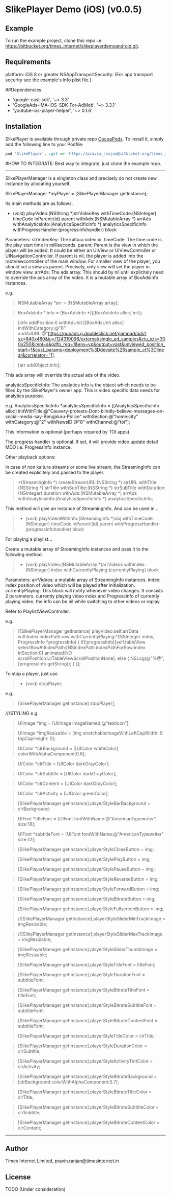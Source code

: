 # SlikePlayer Demo (iOS)  (v0.0.5)

## Example

To run the example project, clone this repo i.e. https://bitbucket.org/times_internet/slikeplayerdemoandroid.git.


## Requirements
platform: iOS 8 or greater
NSAppTransportSecurity: (For app transport security see the example's info plist file.)

##Dependencies:
* 'google-cast-sdk', '~> 3.3'
* 'GoogleAds-IMA-iOS-SDK-For-AdMob', '~> 3.3.1'
* 'youtube-ios-player-helper', '~> 0.1.6'

## Installation

SlikePlayer is available through private repo [CocoaPods](http://cocoapods.org). To install
it, simply add the following line to your Podfile:

```ruby
pod 'SlikePlayer', :git => 'https://pravin_ranjan@bitbucket.org/times_internet/slikeplayer-ios.git', :tag => '0.0.5'
```

#HOW TO INTEGRATE:
Best way to integrate, just clone the example repo.

**************************************
SlikePlayerManager is a singleton class and precisely do not create new instance by allocating yourself.
 
 SlikePlayerManager *myPlayer = [SlikePlayerManager getInstance];
 
 Its main methods are as follows.
 
 - (void) playVideo:(NSString *)strVideoKey withTimeCode:(NSInteger) timeCode inParent:(id) parent withAds:(NSMutableArray *) arrAds withAnalyticsInfo:(AnalyticsSpecificInfo *) analyticsSpecificInfo withProgressHandler:(progressinfohandler) block
 
 Parameters:
 strVideoKey: The kaltura video id.
 timeCode: The time code is the play start time in milliseconds.
 parent: Parent is the view in which the player will be added. It could be either an UIView or UIViewController or UINavigationController. If parent is nil, the player is added
 into the rootviewcontroller of the main window. For smaller view of the player, you should set a view as parent. Precisely, only view will set the player in window view.
 arrAds: The ads array. This should by nil until explicitely need to override the ads array of the video. It is a mutable array of BoxAdsInfo instances.
 
e.g.
 > NSMutableArray *arr = [NSMutableArray array];

 > BoxAdsInfo * info = (BoxAdsInfo *)[[BoxAdsInfo alloc] init];

 > [info addPosition:0 withAdUnit:[[BoxAdsUnit alloc] initWithCategory:@"6" andAdURL:@"https://pubads.g.doubleclick.net/gampad/ads?sz=640x480&iu=/124319096/external/single_ad_samples&ciu_szs=300x250&impl=s&gdfp_req=1&env=vp&output=vast&unviewed_position_start=1&cust_params=deployment%3Ddevsite%26sample_ct%3Dlinear&correlator="]];

 > [arr addObject:info];
 
 This ads array will override the actual ads of the video.
 
 analyticsSpecificInfo: The analytics info is the object which needs to be filled by the SlikePlayer's owner app. This is video specific data needs for analytics purpose.
 
 e.g.
 AnalyticsSpecificInfo *analyticsSpecificInfo = [[AnalyticsSpecificInfo alloc] initWithTitle:@"Cauvery-protests-Dont-blindly-believe-messages-on-social-media-say-Bengaluru-Police" withSection:@"home:city" withCategory:@"2" withNewsID:@"8" withChannel:@"toi"];
 
 This information is optional (perhaps required by TOI apps).
 
 The progress handler is optional. If set, it will provide video update detail MDO i.e. ProgressInfo instance.
 
 
 Other playback options:
 
 In case of non kaltura streams or some live stream, the StreamingInfo can be created explicitely and passed to the player.


 > +(StreamingInfo *) createStreamURL:(NSString *) strURL withTitle:(NSString *) strTitle withSubTitle:(NSString *) strSubTitle withDuration:(NSInteger) duration withAds:(NSMutableArray *) arrAds withAnalyticsInfo:(AnalyticsSpecificInfo *) analyticsSpecificInfo;
 
 This method will give an instance of StreamingInfo.
 And can be used in...

 > - (void) playVideoWithInfo:(StreamingInfo *)obj withTimeCode:(NSInteger) timeCode inParent:(id) parent withProgressHandler:(progressinfohandler) block
 
 
 For playing a playlist...
 
 Create a mutable array of StreamingInfo instances and pass it to the following method.
 
 > - (void) playVideo:(NSMutableArray *)arrVideos withIndex:(NSInteger) index withCurrentlyPlaying:(currentlyPlaying) block

 Parameters:
 arrVideos: a mutable array of StreamingInfo instances.
 index: index position of video which will be played after initialization.
 currentlyPlaying: This block will notify whenever video changes. It consists 2 parameters. currently playing video index and ProgressInfo of currently playing video. the info can be nil while switching to other videos or replay.
 
 Refer to PlaylistViewController.

 e.g.
 > [[SlikePlayerManager getInstance] playVideo:self.arrData withIndex:indexPath.row withCurrentlyPlaying:^(NSInteger index, ProgressInfo *progressInfo) {
 > if(!progressInfo)[self.tableView selectRowAtIndexPath:[NSIndexPath indexPathForRow:index inSection:0] animated:NO scrollPosition:UITableViewScrollPositionNone];
 > else
 > {
 > NSLog(@"%@", [progressInfo getString]);
 > }
 > }];
 
 
 To stop a player, just use.
 
> - (void) stopPlayer;
 
 e.g. 
> [SlikePlayerManager getInstance] stopPlayer];
 
 
 ///STYLING e.g.
 > UIImage *img = [UIImage imageNamed:@"testicon"];

 > UIImage *imgResizable = [img stretchableImageWithLeftCapWidth: 9 topCapHeight: 0];
 > 
 > UIColor *clrBackground = [[UIColor whiteColor] colorWithAlphaComponent:0.6];

 > UIColor *clrTitle = [UIColor darkGrayColor];

 > UIColor *clrSubtitle = [UIColor darkGrayColor];

 > UIColor *clrContent = [UIColor darkGrayColor];

 > UIColor *clrActivity = [UIColor greenColor];
 > 
 > [SlikePlayerManager getInstance].playerStyleBarBackground = clrBackground;

 > UIFont *titleFont = [UIFont fontWithName:@"AmericanTypewriter" size:18];

 > UIFont *subtitleFont = [UIFont fontWithName:@"AmericanTypewriter" size:12];
 > 
 > [SlikePlayerManager getInstance].playerStyleCloseButton = img;

 > [SlikePlayerManager getInstance].playerStylePlayButton = img;

 > [SlikePlayerManager getInstance].playerStylePauseButton = img;

 > [SlikePlayerManager getInstance].playerStyleReverseButton = img;

 > [SlikePlayerManager getInstance].playerStyleForwardButton = img;

 > [SlikePlayerManager getInstance].playerStyleBitrateButton = img;

 > [SlikePlayerManager getInstance].playerStyleFullscreenButton = img;
 > 
 > //[SlikePlayerManager getInstance].playerStyleSliderMinTrackImage = imgResizable;

 > //[SlikePlayerManager getInstance].playerStyleSliderMaxTrackImage = imgResizable;

 > [SlikePlayerManager getInstance].playerStyleSliderThumbImage = imgResizable;
 > 
 > [SlikePlayerManager getInstance].playerStyleTitleFont = titleFont;

 > [SlikePlayerManager getInstance].playerStyleDurationFont = subtitleFont;

 > [SlikePlayerManager getInstance].playerStyleBitrateTitleFont = titleFont;

 > [SlikePlayerManager getInstance].playerStyleBitrateSubtitleFont = subtitleFont;

 > [SlikePlayerManager getInstance].playerStyleBitrateContentFont = subtitleFont;
 > 
 > [SlikePlayerManager getInstance].playerStyleTitleColor = clrTitle;

 > [SlikePlayerManager getInstance].playerStyleDurationColor = clrSubtitle;

 > [SlikePlayerManager getInstance].playerStyleActivityTintColor = clrActivity;

 > [SlikePlayerManager getInstance].playerStyleBitrateBackground = [clrBackground colorWithAlphaComponent:0.7];

 > [SlikePlayerManager getInstance].playerStyleBitrateTitleColor = clrTitle;

 > [SlikePlayerManager getInstance].playerStyleBitrateSubtitleColor = clrSubtitle;

 > [SlikePlayerManager getInstance].playerStyleBitrateContentColor = clrContent;

**************************************


## Author

Times Internet Limited, pravin.ranjan@timesinternet.in

## License

TODO (Under consideration)